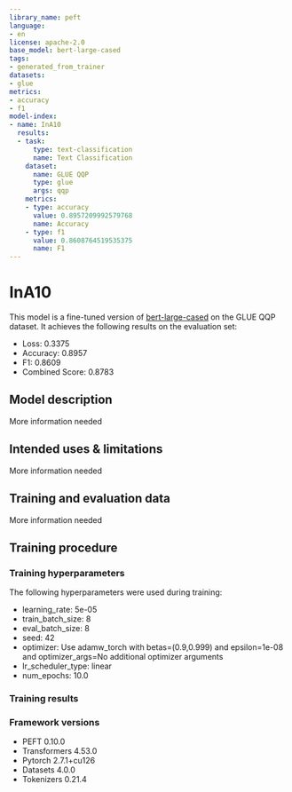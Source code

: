 ```yaml
---
library_name: peft
language:
- en
license: apache-2.0
base_model: bert-large-cased
tags:
- generated_from_trainer
datasets:
- glue
metrics:
- accuracy
- f1
model-index:
- name: InA10
  results:
  - task:
      type: text-classification
      name: Text Classification
    dataset:
      name: GLUE QQP
      type: glue
      args: qqp
    metrics:
    - type: accuracy
      value: 0.8957209992579768
      name: Accuracy
    - type: f1
      value: 0.8608764519535375
      name: F1
---
```


<!-- This model card has been generated automatically according to the information the Trainer had access to. You
should probably proofread and complete it, then remove this comment. -->

# InA10

This model is a fine-tuned version of [bert-large-cased](https://huggingface.co/bert-large-cased) on the GLUE QQP dataset.
It achieves the following results on the evaluation set:
- Loss: 0.3375
- Accuracy: 0.8957
- F1: 0.8609
- Combined Score: 0.8783

## Model description

More information needed

## Intended uses & limitations

More information needed

## Training and evaluation data

More information needed

## Training procedure

### Training hyperparameters

The following hyperparameters were used during training:
- learning_rate: 5e-05
- train_batch_size: 8
- eval_batch_size: 8
- seed: 42
- optimizer: Use adamw_torch with betas=(0.9,0.999) and epsilon=1e-08 and optimizer_args=No additional optimizer arguments
- lr_scheduler_type: linear
- num_epochs: 10.0

### Training results



### Framework versions

- PEFT 0.10.0
- Transformers 4.53.0
- Pytorch 2.7.1+cu126
- Datasets 4.0.0
- Tokenizers 0.21.4